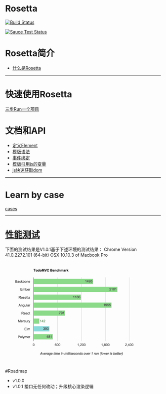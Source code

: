 # Rosetta

[![Build Status](https://travis-ci.org/jiexuangao/rosetta.png)](https://travis-ci.org/jiexuangao/rosetta)

<a href="https://saucelabs.com/u/gloria">
  <img src="https://saucelabs.com/browser-matrix/gloria.svg" alt="Sauce Test Status"/>
</a>


# Rosetta简介

* [什么是Rosetta](https://github.com/jiexuangao/rosetta/wiki/什么是Rosetta)

--------------------------------------------------------------------------

# 快速使用Rosetta
[三步Run一个项目](https://github.com/jiexuangao/rosetta/wiki/快速使用)


# 文档和API
* [定义Element](https://github.com/jiexuangao/rosetta/wiki/%E4%BD%BF%E7%94%A8API#%E6%B3%A8%E5%86%8Celement)
* [模版语法](https://github.com/jiexuangao/rosetta/wiki/%E4%BD%BF%E7%94%A8API#%E6%A8%A1%E7%89%88%E8%AF%AD%E6%B3%95)
* [事件绑定](https://github.com/jiexuangao/rosetta/wiki/%E4%BD%BF%E7%94%A8API#%E4%BA%8B%E4%BB%B6%E7%BB%91%E5%AE%9A)
* [模版引用js的变量](https://github.com/jiexuangao/rosetta/wiki/%E4%BD%BF%E7%94%A8API#%E5%8F%98%E9%87%8F%E5%BC%95%E7%94%A8)
* [js快速获取dom](https://github.com/jiexuangao/rosetta/wiki/%E4%BD%BF%E7%94%A8API#%E5%BF%AB%E9%80%9F%E8%8E%B7%E5%8F%96dom)

--------------------------------------------------------------------------

# Learn by case
[cases](https://github.com/jiexuangao/rosetta/wiki/learn-by-case)

--------------------------------------------------------------------------

# [性能测试](https://github.com/jiexuangao/rosetta/wiki/%E5%85%BC%E5%AE%B9%E6%80%A7%E5%92%8C%E6%80%A7%E8%83%BD%E6%B5%8B%E8%AF%95)

下面的测试结果是V1.0.1基于下述环境的测试结果：
Chrome Version 41.0.2272.101 (64-bit) OSX 10.10.3 of Macbook Pro

[![Sample results for Chrome Version 41.0.2272.101 (64-bit) OSX 10.10.3 of Macbook Pro](https://raw.githubusercontent.com/jiexuangao/todomvc-perf-comparison/master/sampleResult.png)][runner]

[runner]: http://jiexuangao.github.io/todomvc-perf-comparison/


#Roadmap
* v1.0.0
* v1.0.1 接口无任何改动；升级核心渲染逻辑

